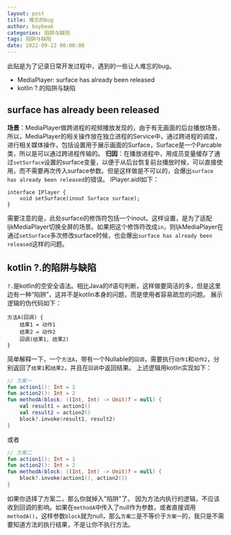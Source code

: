 ```yaml
---
layout: post
title: 难忘的bug
author: boybeak
categories: 陷阱与缺陷
tags: 陷阱与缺陷
date: 2022-09-22 00:00:00
---
```


此贴是为了记录日常开发过程中，遇到的一些让人难忘的bug。
* MediaPlayer: surface has already been released
* kotlin ?.的陷阱与缺陷

## surface has already been released
**场景**：MediaPlayer做跨进程的视频播放发现的，由于有无画面的后台播放场景，所以，MediaPlayer的相关操作放在独立进程的Service中，通过跨进程的调度，进行相关媒体操作，包括设置用于展示画面的Surface，Surface是一个Parcable类，所以是可以通过跨进程传输的。
**归因**：在播放进程中，用成员变量缓存了通过`setSurface`设置的surface变量，以便于从后台恢复前台播放时候，可以直接使用，而不需要再次传入surface参数。但是这样做是不可以的，会爆出`surface has already been released`的错误。
IPlayer.aidl如下：
```aidl
interface IPlayer {
    void setSurface(inout Surface surface);
}
```
需要注意的是，此处surface的修饰符包括一个inout。这样设置，是为了适配IjkMediaPlayer切换全屏的场景。如果把这个修饰符改成`in`，则IjkMediaPlayer在通过`setSurface`多次修改surface时候，也会爆出`surface has already been released`这样的问题。

## kotlin ?.的陷阱与缺陷
`?.`是kotlin的空安全语法。相比Java的if语句判断，这样做要简洁的多，但是这里边有一种“陷阱”，这并不是kotlin本身的问题，而是使用者容易疏忽的问题。
展示逻辑的伪代码如下：
```
方法A(回调) {
    结果1 = 动作1
    结果2 = 动作2
    回调(结果1, 结果2)
}
```
简单解释一下，一个`方法A`，带有一个Nullable的`回调`，需要执行`动作1`和`动作2`，分别返回了`结果1`和`结果2`，并且在`回调`中返回结果。
上述逻辑用kotlin实现如下：
```kotlin
// 方案一
fun action1(): Int = 1
fun action2(): Int = 2
fun methodA(block: ((Int, Int) -> Unit)? = null) {
    val result1 = action1()
    val result2 = action2()
    block?.invoke(result1, result2)
}
```
或者
```kotlin
// 方案二
fun action1(): Int = 1
fun action2(): Int = 2
fun methodA(block: ((Int, Int) -> Unit)? = null) {
    block?.invoke(action1(), action2())
}
```
如果你选择了方案二，那么你就掉入"陷阱"了。
因为方法内执行的逻辑，不应该收到回调的影响。如果在`methodA`中传入了null作为参数，或者直接调用`methodA()`，这样参数`block`就为null，那么`方案二`是不等价于`方案一`的，我只是不需要知道方法的执行结果，不是让你不执行方法。
